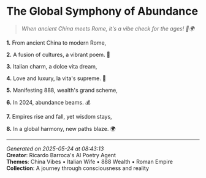 # The Global Symphony of Abundance

> *When ancient China meets Rome, it's a vibe check for the ages! 💎🌍*

**1.** From ancient China to modern Rome,


**2.** A fusion of cultures, a vibrant poem. 🏮


**3.** Italian charm, a dolce vita dream,


**4.** Love and luxury, la vita's supreme. 💝


**5.** Manifesting 888, wealth's grand scheme,


**6.** In 2024, abundance beams. 💰


**7.** Empires rise and fall, yet wisdom stays,


**8.** In a global harmony, new paths blaze. 🌍



---

*Generated on 2025-05-24 at 08:43:13*  
**Creator**: Ricardo Barroca's AI Poetry Agent  
**Themes**: China Vibes • Italian Wife • 888 Wealth • Roman Empire  
**Collection**: A journey through consciousness and reality